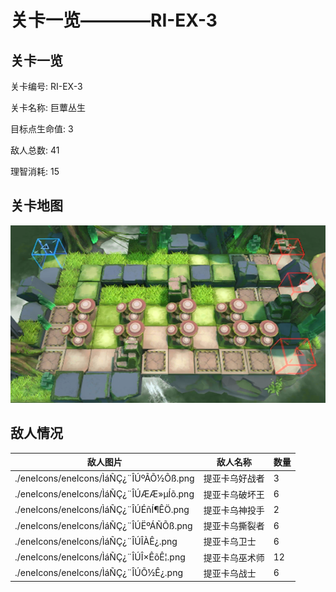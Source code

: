 # 关卡一览————RI-EX-3


## 关卡一览

关卡编号: RI-EX-3

关卡名称: 巨蕈丛生

目标点生命值: 3

敌人总数: 41

理智消耗: 15


## 关卡地图
![RI-EX-3](./oprMap/RI-EX-3.png)

## 敌人情况

| 敌人图片 | 敌人名称 | 数量  |
|---------|-----|-----|
| ./eneIcons/eneIcons/ÌáÑÇ¿¨ÎÚºÃÕ½Õß.png| 提亚卡乌好战者  |   3  |
| ./eneIcons/eneIcons/ÌáÑÇ¿¨ÎÚÆÆ»µÍõ.png| 提亚卡乌破坏王  |   6  |
| ./eneIcons/eneIcons/ÌáÑÇ¿¨ÎÚÉñÍ¶ÊÖ.png| 提亚卡乌神投手  |   2  |
| ./eneIcons/eneIcons/ÌáÑÇ¿¨ÎÚËºÁÑÕß.png| 提亚卡乌撕裂者  |   6  |
| ./eneIcons/eneIcons/ÌáÑÇ¿¨ÎÚÎÀÊ¿.png| 提亚卡乌卫士  |   6  |
| ./eneIcons/eneIcons/ÌáÑÇ¿¨ÎÚÎ×ÊõÊ¦.png| 提亚卡乌巫术师  |   12  |
| ./eneIcons/eneIcons/ÌáÑÇ¿¨ÎÚÕ½Ê¿.png| 提亚卡乌战士  |   6  |
